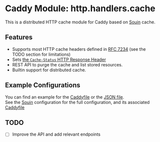Caddy Module: http.handlers.cache
================================

This is a distributed HTTP cache module for Caddy based on [Souin](https://github.com/darkweak/souin) cache.

## Features

 * Supports most HTTP cache headers defined in [RFC 7234](https://httpwg.org/specs/rfc7234.html) (see the TODO section for limitations)
 * Sets [the `Cache-Status` HTTP Response Header](https://httpwg.org/http-extensions/draft-ietf-httpbis-cache-header.html)
 * REST API to purge the cache and list stored resources.
 * Builtin support for distributed cache.


## Example Configurations

You can find an example for the [Caddyfile](Caddyfile) or the [JSON file](configuration.json).  
See the [Souin](https://github.com/darkweak/souin) configuration for the full configuration, and its associated [Caddyfile](https://github.com/darkweak/souin/blob/master/plugins/caddy/Caddyfile)  


## TODO

* [ ] Improve the API and add relevant endpoints
